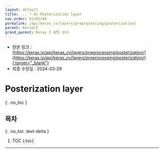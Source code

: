 ```yaml
---
layout: default
title: ... └ d> Posterization layer
nav_order: 01+02+04
permalink: /api/keras_cv/layers/preprocessing/posterization/
parent: KerasCV
grand_parent: Keras 3 API 문서
---
```


* 원본 링크 : [https://keras.io/api/keras_cv/layers/preprocessing/posterization/](https://keras.io/api/keras_cv/layers/preprocessing/posterization/){:target="_blank"}
* 최종 수정일 : 2024-03-29

# Posterization layer
{: .no_toc }

## 목차
{: .no_toc .text-delta }

1. TOC
{:toc}

---
